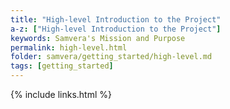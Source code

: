 ```yaml
---
title: "High-level Introduction to the Project"
a-z: ["High-level Introduction to the Project"]
keywords: Samvera's Mission and Purpose
permalink: high-level.html
folder: samvera/getting_started/high-level.md
tags: [getting_started]
---
```


{% include links.html %}
